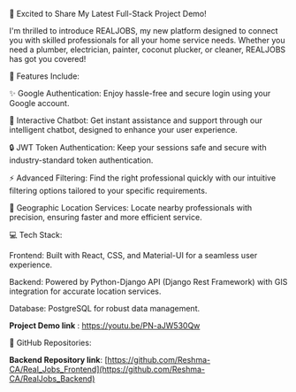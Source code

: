 🚀 Excited to Share My Latest Full-Stack Project Demo!

I'm thrilled to introduce REALJOBS, my new platform designed to connect you with skilled professionals for all your home service needs. Whether you need a plumber, electrician, painter, coconut plucker, or cleaner, REALJOBS has got you covered!

🔧 Features Include:

✨ Google Authentication: Enjoy hassle-free and secure login using your Google account.

💬 Interactive Chatbot: Get instant assistance and support through our intelligent chatbot, designed to enhance your user experience.

🔒 JWT Token Authentication: Keep your sessions safe and secure with industry-standard token authentication.

⚡ Advanced Filtering: Find the right professional quickly with our intuitive filtering options tailored to your specific requirements.

📍 Geographic Location Services: Locate nearby professionals with precision, ensuring faster and more efficient service.

💻 Tech Stack:

Frontend: Built with React, CSS, and Material-UI for a seamless user experience.

Backend: Powered by Python-Django API (Django Rest Framework) with GIS integration for accurate location services.

Database: PostgreSQL for robust data management.

**Project Demo link** : https://youtu.be/PN-aJW530Qw

📂 GitHub Repositories:

**Backend Repository link**: [https://github.com/Reshma-CA/Real_Jobs_Frontend](https://github.com/Reshma-CA/RealJobs_Backend)
